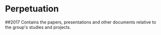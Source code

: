 # Perpetuation
##2017
Contains the papers, presentations and other documents relative to the group's studies and projects.
